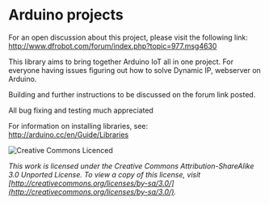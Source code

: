 Arduino projects
================
For an open discussion about this project, please visit the following link:
http://www.dfrobot.com/forum/index.php?topic=977.msg4630

This library aims to bring together Arduino IoT all in one project. For everyone having issues figuring out how to solve Dynamic IP, webserver on Arduino.

Building and further instructions to be discussed on the forum link posted.

All bug fixing and testing much appreciated








For information on installing libraries, see: http://arduino.cc/en/Guide/Libraries

![Creative Commons Licenced](http://i.creativecommons.org/l/by-sa/3.0/88x31.png)

*This work is licensed under the Creative Commons Attribution-ShareAlike 3.0 Unported License. To view a copy of this license, visit [http://creativecommons.org/licenses/by-sa/3.0/](http://creativecommons.org/licenses/by-sa/3.0/).*

